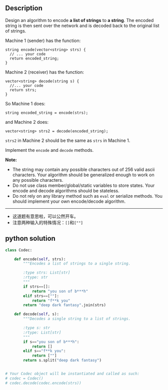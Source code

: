 ## Description

Design an algorithm to encode **a list of strings** to **a string**. The encoded string is then sent over the network and is decoded back to the original list of strings.

Machine 1 (sender) has the function:

```
string encode(vector<string> strs) {
  // ... your code
  return encoded_string;
}
```

Machine 2 (receiver) has the function:

```
vector<string> decode(string s) {
  //... your code
  return strs;
}
```



So Machine 1 does:

```
string encoded_string = encode(strs);
```



and Machine 2 does:

```
vector<string> strs2 = decode(encoded_string);
```



`strs2` in Machine 2 should be the same as `strs` in Machine 1.

Implement the `encode` and `decode` methods.

**Note:**

- The string may contain any possible characters out of 256 valid ascii characters. Your algorithm should be generalized enough to work on any possible characters.
- Do not use class member/global/static variables to store states. Your encode and decode algorithms should be stateless.
- Do not rely on any library method such as `eval` or serialize methods. You should implement your own encode/decode algorithm.



------



- 这道题有意思啦，可以公然开车。
- 注意两种输入的特殊情况：`[]`和`[""]`

## python solution

```python
class Codec:

    def encode(self, strs):
        """Encodes a list of strings to a single string.

        :type strs: List[str]
        :rtype: str
        """
        if strs==[]:
            return "you son of b***h"
        elif strs==[""]:
            return "f**k you"
        return "deep dark fantasy".join(strs)

    def decode(self, s):
        """Decodes a single string to a list of strings.

        :type s: str
        :rtype: List[str]
        """
        if s=="you son of b***h":
            return []
        elif s=="f**k you":
            return [""]
        return s.split("deep dark fantasy")


# Your Codec object will be instantiated and called as such:
# codec = Codec()
# codec.decode(codec.encode(strs))
```

